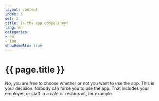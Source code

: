 ```yaml
---
layout: content
index: 3
set: 2
title: Is the app compulsory?
lang: en
categories:
- en
- faq
showHomeBtn: true
---
```


# {{ page.title }}

No, you are free to choose whether or not you want to use the app. This is your decision. Nobody can force you to use the app. That includes your employer, or staff in a café or restaurant, for example.
